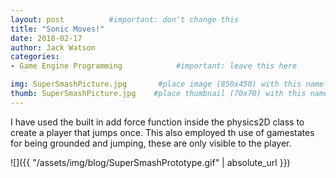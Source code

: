```yaml
---
layout: post          #important: don't change this
title: "Sonic Moves!"
date: 2018-02-17
author: Jack Watson
categories:
- Game Engine Programming            #important: leave this here

img: SuperSmashPicture.jpg       #place image (850x450) with this name in /assets/img/blog/
thumb: SuperSmashPicture.jpg    #place thumbnail (70x70) with this name in /assets/img/blog/thumbs/
---
```


<!--more-->
I have used the built in add force function inside the physics2D class to create a player that jumps once. This also employed th use of gamestates for being grounded and jumping, these are only visible to the player.



![]({{ "/assets/img/blog/SuperSmashPrototype.gif" | absolute_url }})

